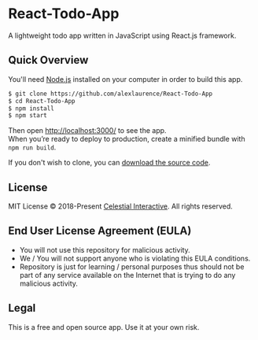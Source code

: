 # React-Todo-App
A lightweight todo app written in JavaScript using React.js framework.

## Quick Overview

You'll need [Node.js](https://nodejs.org) installed on your computer in order to build this app.

```bash
$ git clone https://github.com/alexlaurence/React-Todo-App
$ cd React-Todo-App
$ npm install
$ npm start
```

Then open [http://localhost:3000/](http://localhost:3000/) to see the app.<br>
When you’re ready to deploy to production, create a minified bundle with `npm run build`.

If you don't wish to clone, you can [download the source code](https://github.com/alexlaurence/React-Todo-App/archive/master.zip).

## License
MIT License © 2018-Present [Celestial Interactive](https://github.com/celestialinteractive). All rights reserved.

## End User License Agreement (EULA)
- You will not use this repository for malicious activity.
- We / You will not support anyone who is violating this EULA conditions.
- Repository is just for learning / personal purposes thus should not be part of any service available on the Internet that is trying to do any malicious activity.

## Legal
This is a free and open source app. Use it at your own risk.
